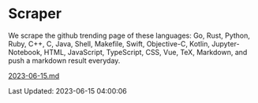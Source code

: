 # Scraper

We scrape the github trending page of these languages: Go, Rust, Python, Ruby, C++, C, Java, Shell, Makefile, Swift, Objective-C, Kotlin, Jupyter-Notebook, HTML, JavaScript, TypeScript, CSS, Vue, TeX, Markdown, and push a markdown result everyday.

[2023-06-15.md](https://github.com/yangwenmai/github-trending-backup/blob/master/2023-06-15.md)

Last Updated: 2023-06-15 04:00:06